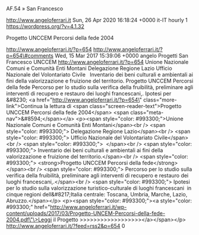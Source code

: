 AF.54 » San Francesco

http://www.angeloferrari.it Sun, 26 Apr 2020 16:18:24 +0000 it-IT hourly 1 https://wordpress.org/?v=4.1.32

Progetto UNCCEM Percorsi della fede 2004

http://www.angeloferrari.it/?p=654 http://www.angeloferrari.it/?p=654\#comments Wed, 15 Mar 2017 15:39:06 +0000 angelo Progetti San Francesco UNCCEM http://www.angeloferrari.it/?p=654 Unione Nazionale Comuni e Comunità Enti Montani Delegazione Regione Lazio Ufficio Nazionale del Volontariato Civile   Inventario dei beni culturali e ambientali ai fini della valorizzazione e fruizione del territorio. Progetto UNCCEM Percorsi della fede Percorso per lo studio sulla verifica della fruibilità, preliminare agli interventi di recupero e restauro dei luoghi francescani,. Ipotesi per &\#8230; \<a href=\"http://www.angeloferrari.it/?p=654\" class=\"more-link\"\>Continua la lettura di \<span class=\"screen-reader-text\"\>Progetto UNCCEM Percorsi della fede 2004\</span\> \<span class=\"meta-nav\"\>&\#8594;\</span\>\</a\> \<p\>\<span style=\"color: \#993300;\"\>Unione Nazionale Comuni e Comunità Enti Montani\</span\>\<br /\> \<span style=\"color: \#993300;\"\> Delegazione Regione Lazio\</span\>\<br /\> \<span style=\"color: \#993300;\"\> Ufficio Nazionale del Volontariato Civile\</span\>\<br /\> \<span style=\"color: \#993300;\"\>  \</span\>\<br /\> \<span style=\"color: \#993300;\"\> Inventario dei beni culturali e ambientali ai fini della valorizzazione e fruizione del territorio.\</span\>\<br /\> \<span style=\"color: \#993300;\"\> \<strong\>Progetto UNCCEM Percorsi della fede\</strong\>\</span\>\<br /\> \<span style=\"color: \#993300;\"\> Percorso per lo studio sulla verifica della fruibilità, preliminare agli interventi di recupero e restauro dei luoghi francescani,.\</span\>\<br /\> \<span style=\"color: \#993300;\"\> Ipotesi per lo studio sulla valorizzazione turistico-culturale di luoghi francescani  in cinque regioni dell&\#8217;Italia centrale: Toscana, Umbria, Marche, Lazio, Abruzzo.\</span\>\</p\> \<p\>\<span style=\"color: \#993300;\"\>\<a style=\"color: \#993300;\" href=\"http://www.angeloferrari.it/wp-content/uploads/2017/03/Progetto-UNCEM-Percorsi-della-fede-2004.pdf\"\>Leggi il Progetto &gt;&gt;&gt;&gt;&gt;&gt;&gt;&gt;&gt;&gt;&gt;&gt;&gt;&gt;&gt;&gt;&gt;&gt;\</a\>\</span\>\</p\> http://www.angeloferrari.it/?feed=rss2&p=654 0
